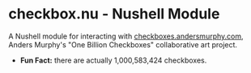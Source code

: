 # checkbox.nu - Nushell Module

A Nushell module for interacting with [checkboxes.andersmurphy.com](https://checkboxes.andersmurphy.com/), Anders Murphy's "One Billion Checkboxes" collaborative art project.

- **Fun Fact:** there are actually 1,000,583,424 checkboxes.
